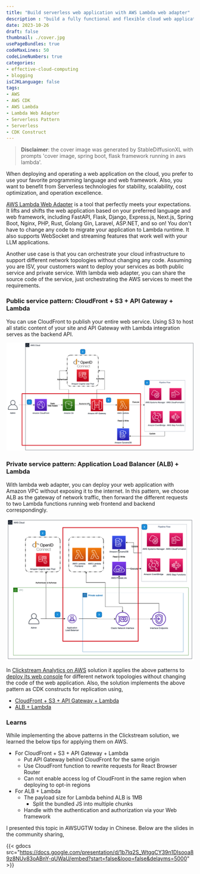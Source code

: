 ```yaml
---
title: "Build serverless web application with AWS Lambda web adapter"
description : "build a fully functional and flexible cloud web application"
date: 2023-10-26
draft: false
thumbnail: ./cover.jpg
usePageBundles: true
codeMaxLines: 50
codeLineNumbers: true
categories:
- effective-cloud-computing
- blogging
isCJKLanguage: false
tags:
- AWS
- AWS CDK
- AWS Lambda
- Lambda Web Adapter
- Serverless Pattern
- Serverless
- CDK Construct
---
```

> **Disclaimer**: the cover image was generated by StableDiffusionXL with prompts 'cover image, spring boot, flask framework running in aws lambda'.

When deploying and operating a web application on the cloud, you prefer to use your favorite programming language and web framework. Also, you want to benefit from Serverless technologies for stability, scalability, cost optimization, and operation excellence.

[AWS Lambda Web Adapter][web-adapter] is a tool that perfectly meets your expectations. It lifts and shifts the web application based on your preferred language and web framework, including FastAPI, Flask, Django, Express.js, Next.js, Spring Boot, Nginx, PHP, Rust, Golang Gin, Laravel, ASP.NET, and so on! You don't have to change any code to migrate your application to Lambda runtime. It also supports WebSocket and streaming features that work well with your LLM applications.

Another use case is that you can orchestrate your cloud infrastructure to support different network topologies without changing any code. Assuming you are ISV, your customers want to deploy your services as both public service and private service. With lambda web adapter, you can share the source code of the service, just orchestrating the AWS services to meet the requirements.

### Public service pattern: CloudFront + S3 + API Gateway + Lambda

You can use CloudFront to publish your entire web service. Using S3 to host all static content of your site and API Gateway with Lambda integration serves as the backend API.

![Public service pattern architect](./images/public-service.png "The pattern architect for hosting web application as public service")

### Private service pattern: Application Load Balancer (ALB) + Lambda

With lambda web adapter, you can deploy your web application with Amazon VPC without exposing it to the internet. In this pattern, we choose ALB as the gateway of network traffic, then forward the different requests to two Lambda functions running web frontend and backend correspondingly.

![Private service pattern architect](./images/private-service.png "The pattern architect for hosting web application as private service without public access")

In [Clickstream Analytics on AWS][clickstream-solution] solution it applies the above patterns to [deploy its web console][clickstream-deployment] for different network topologies without changing the code of the web application. Also, the solution implements the above pattern as CDK constructs for replication using,

- [CloudFront + S3 + API Gateway + Lambda][pattern-1-construct]
- [ALB + Lambda][pattern-2-construct]

### Learns

While implementing the above patterns in the Clickstream solution, we learned the below tips for applying them on AWS.

- For CloudFront + S3 + API Gateway + Lambda
  - Put API Gateway behind CloudFront for the same origin
  - Use CloudFront function to rewrite requests for React Browser Router
  - Can not enable access log of CloudFront in the same region when deploying to opt-in regions
- For ALB + Lambda
  - The payload size for Lambda behind ALB is 1MB
    - Split the bundled JS into multiple chunks
  - Handle with the authentication and authorization via your Web framework

I presented this topic in AWSUGTW today in Chinese. Below are the slides in the community sharing,

{{< gdocs src="https://docs.google.com/presentation/d/1b7lq2S_WtgqCY39n1DIsooa89z8NUv83oABnY-qUWaU/embed?start=false&loop=false&delayms=5000" >}}

[web-adapter]: https://github.com/awslabs/aws-lambda-web-adapter
[clickstream-solution]: https://aws.amazon.com/solutions/implementations/clickstream-analytics-on-aws/
[clickstream-deployment]: https://awslabs.github.io/clickstream-analytics-on-aws/en/deployment/
[pattern-1-construct]: https://github.com/awslabs/clickstream-analytics-on-aws/blob/main/src/control-plane/cloudfront-s3-portal.ts
[pattern-2-construct]: https://github.com/awslabs/clickstream-analytics-on-aws/blob/main/src/control-plane/alb-lambda-portal.ts